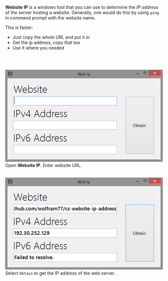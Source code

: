 **Website IP** is a windows tool that you can use to determine the *IP address*
of the server hosting a website. Generally, one would do this by using `ping`
in command prompt with the website name.

This is faster:
- Just copy the whole *URL* and put it in
- Get the ip address, copy that too
- Use it where you needed

<br>
<br>

![](Results/00.png)<br>
Open **Website IP**. Enter website URL.
<br>
<br>


![](Results/01.png)<br>
Select `Obtain` to get the IP address of the web server.
<br>
<br>

